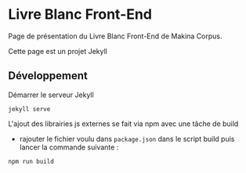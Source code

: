 # Livre Blanc Front-End

Page de présentation du Livre Blanc Front-End de Makina Corpus.

Cette page est un projet Jekyll

## Développement

Démarrer le serveur Jekyll
```
jekyll serve
```

L'ajout des librairies js externes se fait via npm avec une tâche de build
- rajouter le fichier voulu dans `package.json` dans le script build puis lancer la commande suivante :
```
npm run build
```

